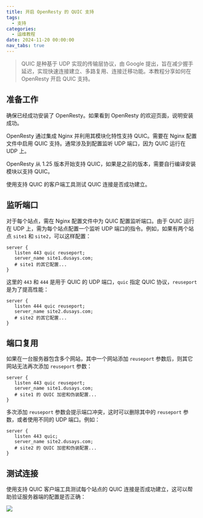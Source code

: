 ```yaml
---
title: 开启 OpenResty 的 QUIC 支持
tags:
  - 支持
categories:
  - 运维教程
date: 2024-11-20 00:00:00
nav_tabs: true
---
```


> QUIC 是种基于 UDP 实现的传输层协议，由 Google 提出，旨在减少握手延迟，实现快速连接建立、多路复用、连接迁移功能。本教程分享如何在 OpenResty 开启 QUIC 支持。

<!-- more -->

## 准备工作

确保已经成功安装了 OpenResty。如果看到 OpenResty 的欢迎页面，说明安装成功。

OpenResty 通过集成 Nginx 并利用其模块化特性支持 QUIC。需要在 Nginx 配置文件中启用 QUIC 支持。通常涉及到配置监听 UDP 端口，因为 QUIC 运行在 UDP 上。

OpenResty 从 1.25 版本开始支持 QUIC，如果是之前的版本，需要自行编译安装模块以支持 QUIC。

使用支持 QUIC 的客户端工具测试 QUIC 连接是否成功建立。

## 监听端口

对于每个站点，需在 Nginx 配置文件中为 QUIC 配置监听端口。由于 QUIC 运行在 UDP 上，需为每个站点配置一个监听 UDP 端口的指令。例如，如果有两个站点 `site1` 和 `site2`，可以这样配置：

```
server {
   listen 443 quic reuseport;
   server_name site1.dusays.com;
   # site1 的其它配置...
}
```

这里的 `443` 和 `444` 是用于 QUIC 的 UDP 端口，`quic` 指定 QUIC 协议，`reuseport` 是为了提高性能：

```
server {
   listen 444 quic reuseport;
   server_name site2.dusays.com;
   # site2 的其它配置...
}
```

## 端口复用

如果在一台服务器包含多个网站，其中一个网站添加 `reuseport` 参数后，则其它网站无法再次添加 `reuseport` 参数：

```
server {
   listen 443 quic reuseport;
   server_name site1.dusays.com;
   # site1 的 QUIC 加密和伪装配置...
}
```

多次添加 `reuseport` 参数会提示端口冲突，这时可以删除其中的 `reuseport` 参数，或者使用不同的 UDP 端口。例如：

```
server {
   listen 443 quic;
   server_name site2.dusays.com;
   # site2 的 QUIC 加密和伪装配置...
}
```

## 测试连接

使用支持 QUIC 客户端工具测试每个站点的 QUIC 连接是否成功建立，这可以帮助验证服务器端的配置是否正确：

![](https://cdn.dusays.com/2024/11/770-1.jpg)